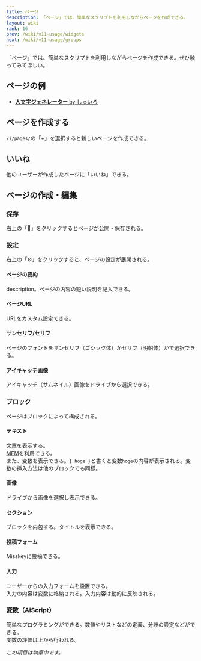 ```yaml
---
title: ページ
description: 「ページ」では、簡単なスクリプトを利用しながらページを作成できる。
layout: wiki
rank: 16
prev: /wiki/v11-usage/widgets
next: /wiki/v11-usage/groups
---
```

「ページ」では、簡単なスクリプトを利用しながらページを作成できる。ぜひ触ってみてほしい。

## ページの例
- [**人文字ジェネレーター** by しゅいろ](https://misskey.io/@syuilo/pages/human)

## ページを作成する
`/i/pages/`の「+」を選択すると新しいページを作成できる。

## いいね
他のユーザーが作成したページに「いいね」できる。

## ページの作成・編集
### 保存
右上の「💾」をクリックするとページが公開・保存される。

### 設定
右上の「⚙」をクリックすると、ページの設定が展開される。

#### ページの要約
description。ページの内容の短い説明を記入できる。

#### ページURL
URLをカスタム設定できる。

#### サンセリフ/セリフ
ページのフォントをサンセリフ（ゴシック体）かセリフ（明朝体）かで選択できる。

#### アイキャッチ画像
アイキャッチ（サムネイル）画像をドライブから選択できる。

### ブロック
ページはブロックによって構成される。

#### テキスト
文章を表示する。  
[MFM](mfm)を利用できる。  
また、変数を表示できる。`{ hoge }`と書くと変数`hoge`の内容が表示される。変数の挿入方法は他のブロックでも同様。

#### 画像
ドライブから画像を選択し表示できる。

#### セクション
ブロックを内包する。タイトルを表示できる。

#### 投稿フォーム
Misskeyに投稿できる。

#### 入力
ユーザーからの入力フォームを設置できる。  
入力の内容は変数に格納される。入力内容は動的に反映される。

### 変数（AiScript）
簡単なプログラミングができる。数値やリストなどの定義、分岐の設定などができる。  
変数の評価は上から行われる。

*この項目は執筆中です。*

